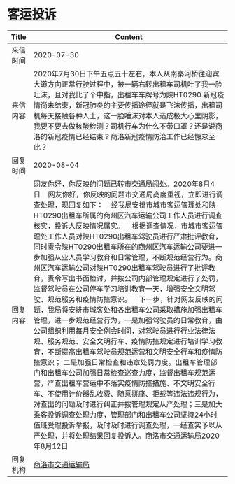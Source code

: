 # <a href="http://www.shangluo.gov.cn/zmhd/ldxxxx.jsp?urltype=leadermail.LeaderMailContentUrl&wbtreeid=1112&leadermailid=6261">客运投诉</a>
|Title|Content|
|:---:|---|
|来信时间|2020-07-30|
|来信内容|2020年7月30日下午五点五十左右，本人从南秦河桥往迎宾大道方向正常行驶过程中，被一辆右转出租车司机吐了我一脸吐沫，且对我比了个中指，出租车车牌号为陕HT0290.新冠疫情尚未结束，新冠肺炎的主要传播途径就是飞沫传播，出租司机每天接触各种人士，这一脸唾沫对本人造成极大心里阴影，我要不要去做核酸检测？司机行车为什么不带口罩？还是说商洛的新冠疫情已经结束？商洛新冠疫情防治工作已经懈怠至此？|
|回复时间|2020-08-04|
|回复内容|网友你好，你反映的问题已转市交通局阅处。2020年8月4日    网友你好，你反映的问题市交通局高度重视，立即进行调查处理，现回复如下：    经我局安排市城市客运管理处和陕HT0290出租车所属的商州区汽车运输公司工作人员进行调查核实，投诉人反映情况属实。    根据调查情况，市城市客运管理处工作人员对陕HT0290出租车驾驶员进行严肃批评教育，同时责令陕HT0290出租车所在的商州区汽车运输公司要进一步加强从业人员学习教育和日常管理，不断规范经营行为。商州区汽车运输公司对陕HT0290出租车驾驶员进行了批评教育，责令写出书面检讨，并按公司内部管理规定进行了处罚，监督驾驶员在公司停车学习培训教育一天，增强安全文明驾驶、规范服务和疫情防控意识。    下一步，针对网友反映的问题，我局将安排市城客处和各出租车公司采取措施加强出租车管理，进一步规范经营行为，一是加强驾驶员的日常教育，由公司组织利用每月安全例会时间，对驾驶员进行行业法律法规、服务规范、安全文明行车、疫情防控规定进行培训学习教育，不断提高出租车驾驶员规范运营和文明安全行车和疫情防控意识； 二是加强日常检查和违章处罚力度。出租车管理部门和出租车公司加强日常检查巡查力度，监督出租车规范运营，严查出租车营运中不落实疫情防控措施、不文明安全行车、不使用计价器乱收费、随意拼座、拒载等违法违规行为，对查出的问题及时进行纠正并按管理规定从严处理；三是加大乘客投诉调查处理力度，管理部门和出租车公司坚持24小时值班受理投诉举报，及时及时进行调查处理，一经查实予以从严处理，并将处理结果回复投诉人。商洛市交通运输局2020年8月12日|
|回复机构|<a href="../../categories/agencies/商洛市交通运输局.md">商洛市交通运输局</a>|
